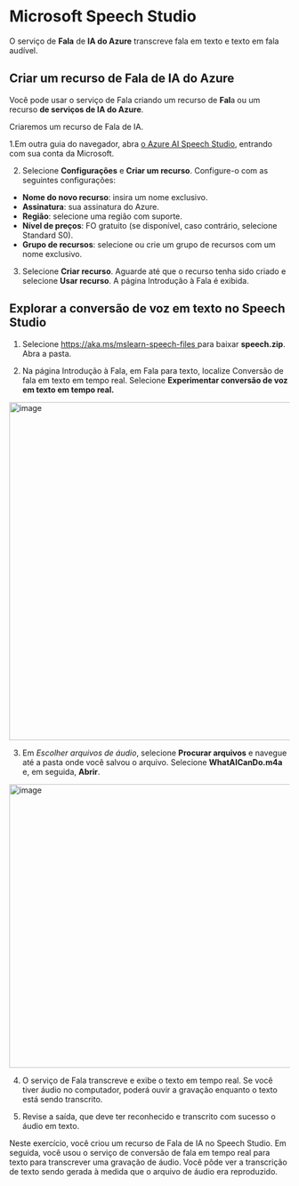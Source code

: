 # Microsoft Speech Studio

O serviço de **Fala** de **IA do Azure** transcreve fala em texto e texto em fala audível.


## Criar um recurso de Fala de IA do Azure

Você pode usar o serviço de Fala criando um recurso de **Fal**a ou um recurso **de serviços de IA do Azure**.

Criaremos um recurso de Fala de IA.

1.Em outra guia do navegador, abra [o Azure AI Speech Studio](https://speech.microsoft.com/portal), entrando com sua conta da Microsoft.

2. Selecione **Configurações** e **Criar um recurso**. Configure-o com as seguintes configurações:
* **Nome do novo recurso**: insira um nome exclusivo.
* **Assinatura**: sua assinatura do Azure.
* **Região**: selecione uma região com suporte.
* **Nível de preços**: FO gratuito (se disponível, caso contrário, selecione Standard S0).
* **Grupo de recursos**: selecione ou crie um grupo de recursos com um nome exclusivo.

3. Selecione **Criar recurso**. Aguarde até que o recurso tenha sido criado e selecione **Usar recurso**. A página Introdução à Fala é exibida.

## Explorar a conversão de voz em texto no Speech Studio

1. Selecione [ https://aka.ms/mslearn-speech-files ](https://aka.ms/mslearn-speech-files) para baixar **speech.zip**. Abra a pasta.

2. Na página Introdução à Fala, em Fala para texto, localize Conversão de fala em texto em tempo real. Selecione **Experimentar conversão de voz em texto em tempo real.**

<img width="608" alt="image" src="https://github.com/jacquelinepalumbo/Speech_Studio/assets/119548193/03dd7552-525f-4f74-86a4-ad7072186a32">


3. Em _Escolher arquivos de áudio_, selecione **Procurar arquivos** e navegue até a pasta onde você salvou o arquivo. Selecione **WhatAICanDo.m4a** e, em seguida, **Abrir**.

<img width="510" alt="image" src="https://github.com/jacquelinepalumbo/Speech_Studio/assets/119548193/6d751913-c9d0-48b6-bfeb-3e65dac92edc">


4. O serviço de Fala transcreve e exibe o texto em tempo real. Se você tiver áudio no computador, poderá ouvir a gravação enquanto o texto está sendo transcrito.

5. Revise a saída, que deve ter reconhecido e transcrito com sucesso o áudio em texto.



Neste exercício, você criou um recurso de Fala de IA no Speech Studio. Em seguida, você usou o serviço de conversão de fala em tempo real para texto para transcrever uma gravação de áudio. Você pôde ver a transcrição de texto sendo gerada à medida que o arquivo de áudio era reproduzido.
